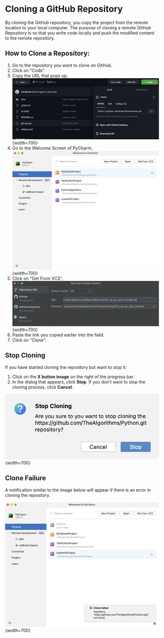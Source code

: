 # Cloning a GitHub Repository

By cloning the GitHub repository, you copy the project from the remote location to your local computer. The purpose of cloning a remote GitHub Repository is so that you write code locally and push the modified content to the remote repository. 


## How to Clone a Repository:
1. Go to the repository you want to clone on GitHub.
2. Click on "Code".
3. Copy the URL that pops up.
![GitHub URL](./images/clone/github.png){width=700}
4. Go to the Welcome Screen of PyCharm.
![Welcome Screen](./images/clone/welcome_screen.png){width=700}
5. Click on "Get From VCS".
![Get from VCS](./images/clone/vcs.png){width=700}
6. Paste the link you copied earlier into the field.
7. Click on "Clone".


## Stop Cloning
If you have started cloning the repository but want to stop it:

1. Click on the **X button image** on the right of the progress bar.
2. In the dialog that appears, click **Stop**. If you don't want to stop the cloning process, click **Cancel**.

![Stop Cloning](./images/clone/stop_cloning.png){width=700}


## Clone Failure

A notification similar to the image below will appear if there is an error in cloning the repository. 

![Clone Failure](./images/clone/clone_failed.png){width=700}


